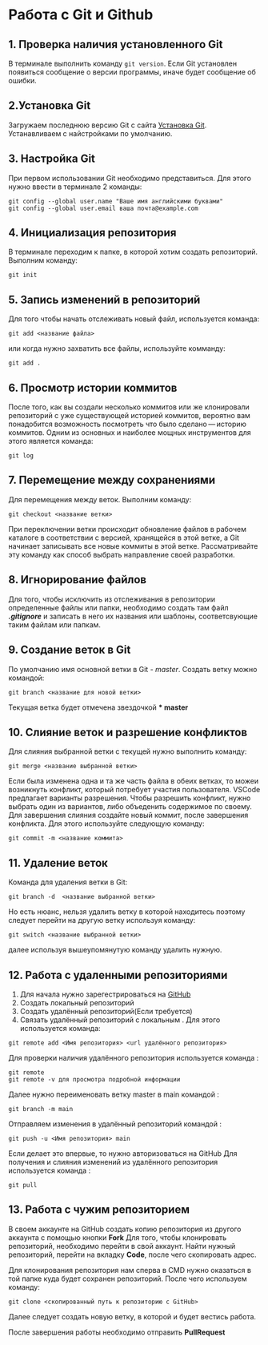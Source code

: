 # Работа с Git и Github
## 1. Проверка наличия установленного Git
В терминале выполнить команду `git version`.
Если Git установлен появиться сообщение о версии программы, иначе будет сообщение об ошибки.
## 2.Установка Git
Загружаем последнюю версию Git с сайта
[Установка Git](https://git-scm.com/downloads).
Устанавливаем с найстройками по умолчанию.
## 3. Настройка Git
При первом использовании Git необходимо представиться.
Для этого нужно ввести в терминале 2 команды:
````
git config --global user.name "Ваше имя английскими буквами"
git config --global user.email ваша почта@example.com
````
## 4. Инициализация репозитория
В терминале переходим к папке, в которой хотим создать репозиторий. Выполним команду:
````
git init
````
## 5. Запись изменений в репозиторий
 Для того чтобы начать отслеживать новый файл, используется команда:
 ````
 git add <название файла>
 ````
 или когда нужно захватить все файлы, используйте комманду:
  ````
 git add .
 ````
## 6. Просмотр истории коммитов
 После того, как вы создали несколько коммитов или же клонировали репозиторий с уже существующей историей коммитов, вероятно вам понадобится возможность посмотреть что было сделано — историю коммитов. Одним из основных и наиболее мощных инструментов для этого является команда:
 ````
git log
````
## 7. Перемещение между сохранениями 
Для перемещения между веток. Выполним команду:
````
git checkout <название ветки>
```` 
При переключении ветки происходит обновление файлов в рабочем каталоге в соответствии с версией, хранящейся в этой ветке, а Git начинает записывать все новые коммиты в этой ветке. Рассматривайте эту команду как способ выбрать направление своей разработки.

## 8. Игнорирование файлов
Для того, чтобы исключить из отслеживания в репозитории определенные файлы или папки, необходимо создать там файл ***.gitignore*** и записать в него их названия или шаблоны, соответсвующие таким файлам или папкам.

## 9. Создание веток в Git
По умолчанию имя основной ветки в Git - *master*.
Создать ветку можно командой:
```
git branch <название для новой ветки>
```
Текущая ветка будет отмечена звездочкой **\* master**

## 10. Слияние веток и разрешение конфликтов
Для слияния выбранной ветки с текущей нужно выполнить команду:
```
git merge <название выбранной ветки>
```
Если была изменена одна и та же часть файла в обеих ветках, то можеи возникнуть конфликт, который потребует участия пользователя. VSCode предлагает варианты разрешения. Чтобы разрешить конфликт, нужно выбрать один из вариантов, либо объеденить содержимое по своему. Для завершения слияния создайте новый коммит, после завершения конфликта. Для этого используйте следующую команду:
```
git commit -m <название коммита>
```

## 11. Удаление веток
Команда для удаления ветки в Git:
```
git branch -d  <название выбранной ветки>
```
Но есть нюанс, нельзя удалить ветку в которой находитесь поэтому следует перейти на другую ветку используя команду:
```
git switch <название выбранной ветки>
```
далее используя вышеупомянутую команду удалить нужную.

## 12. Работа с удаленными репозиториями
1. Для начала нужно зарегестрироваться на [GitHub](https://github.com/)
2. Создать локальный репозиторий
3. Создать удалённый репозиторий(Если требуется)
4. Связать удалённый репозиторий с локальным . Для этого используется команда:
```
git remote add <Имя репозитория> <url удалённого репозитория>
```
Для проверки наличия удалённого репозитория используется команда :
```
git remote
git remote -v для просмотра подробной информации
```
Далее нужно переименовать ветку master в main командой :
```
git branch -m main
```
Отправляем изменения в удалённый репозиторий командой :
```
git push -u <Имя репозитория> main
```
Если делает это впервые, то нужно авторизоваться на GitHub
Для получения и слияния изменений из удалённого репозитория используется команда :
```
git pull
```
## 13. Работа с чужим репозиторием
В своем аккаунте на GitHub создать копию репозитория из другого аккаунта с помощью кнопки **Fork**
Для того, чтобы клонировать репозиторий, необходимо перейти в свой аккаунт. Найти нужный репозиторий, перейти на вкладку **Code**, после чего скопировать адрес.

Для клонирования репозитория нам сперва в CMD нужно оказаться в той папке куда будет сохранен репозиторий. После чего используем команду:
```
git clone <скопированный путь к репозиторию с GitHub>
```
Далее следует создать новую ветку, в которой и будет вестись работа.

После завершения работы необходимо отправить **PullRequest**